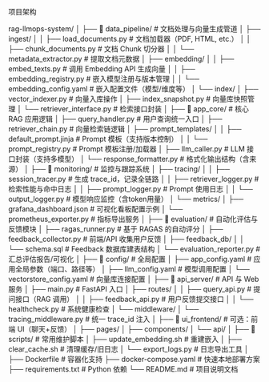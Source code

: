 项目架构

rag-llmops-system/
│
├── 📁 data_pipeline/                     # 文档处理与向量生成管道
│   ├── ingest/
│   │   ├── load_documents.py            # 文档加载器（PDF, HTML, etc.）
│   │   ├── chunk_documents.py           # 文档 Chunk 切分器
│   │   └── metadata_extractor.py        # 提取文档元数据
│   ├── embedding/
│   │   ├── embed_texts.py               # 调用 Embedding API 生成向量
│   │   ├── embedding_registry.py        # 嵌入模型注册与版本管理
│   │   └── embedding_config.yaml        # 嵌入配置文件（模型/维度等）
│   └── index/
│       ├── vector_indexer.py            # 向量入库操作
│       ├── index_snapshot.py            # 向量库快照管理
│       └── retriever_interface.py       # 检索接口封装
│
├── 📁 app_core/                          # 核心 RAG 应用逻辑
│   ├── query_handler.py                 # 用户查询统一入口
│   ├── retriever_chain.py               # 向量检索链逻辑
│   ├── prompt_templates/
│   │   ├── default_prompt.jinja         # Prompt 模板（支持版本控制）
│   │   └── prompt_registry.py           # Prompt 模板注册/加载器
│   ├── llm_caller.py                    # LLM 接口封装（支持多模型）
│   └── response_formatter.py            # 格式化输出结构（含来源）
│
├── 📁 monitoring/                        # 监控与跟踪系统
│   ├── tracing/
│   │   ├── session_tracer.py            # 生成 trace_id，记录全链路
│   │   ├── retriever_logger.py          # 检索性能与命中日志
│   │   ├── prompt_logger.py             # Prompt 使用日志
│   │   └── output_logger.py             # 模型响应监控（含token用量）
│   └── metrics/
│       ├── grafana_dashboard.json       # 可视化看板配置示例
│       └── prometheus_exporter.py       # 指标导出服务
│
├── 📁 evaluation/                        # 自动化评估与反馈模块
│   ├── ragas_runner.py                  # 基于 RAGAS 的自动评分
│   ├── feedback_collector.py            # 前端/API 收集用户反馈
│   ├── feedback_db/
│   │   └── schema.sql                   # Feedback 数据库建表结构
│   └── evaluation_reporter.py           # 汇总评估报告/可视化
│
├── 📁 config/                            # 全局配置
│   ├── app_config.yaml                  # 应用全局参数（端口、路径等）
│   ├── llm_config.yaml                  # 模型调用配置
│   └── vectorstore_config.yaml          # 向量库连接配置
│
├── 📁 api_server/                        # API 与 Web 服务
│   ├── main.py                          # FastAPI 入口
│   ├── routes/
│   │   ├── query_api.py                 # 提问接口（RAG 调用）
│   │   ├── feedback_api.py              # 用户反馈提交接口
│   │   └── healthcheck.py               # 系统健康检查
│   └── middleware/
│       └── tracing_middleware.py        # 统一 trace_id 注入
│
├── 📁 ui_frontend/                       # 可选：前端 UI（聊天+反馈）
│   ├── pages/
│   ├── components/
│   └── api/
│
├── 📁 scripts/                           # 常用维护脚本
│   ├── update_embedding.sh              # 重建嵌入
│   ├── clear_cache.sh                   # 清理缓存/旧日志
│   └── export_logs.py                   # 日志导出工具
│
├── Dockerfile                           # 容器化支持
├── docker-compose.yaml                  # 快速本地部署方案
├── requirements.txt                     # Python 依赖
└── README.md                            # 项目说明文档
